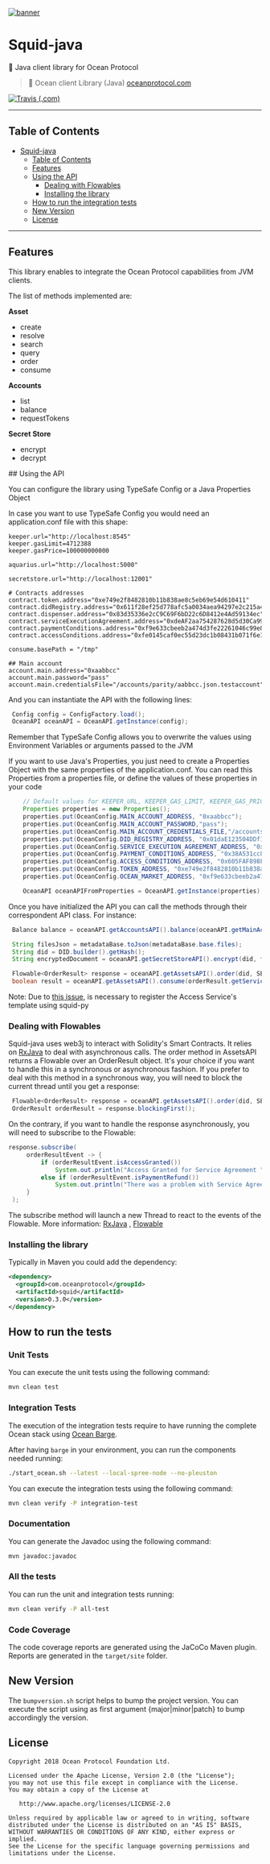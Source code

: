 [![banner](https://raw.githubusercontent.com/oceanprotocol/art/master/github/repo-banner%402x.png)](https://oceanprotocol.com)

# Squid-java
🦑 Java client library for Ocean Protocol

> 🐳 Ocean client Library (Java)
> [oceanprotocol.com](https://oceanprotocol.com)

[![Travis (.com)](https://img.shields.io/travis/com/oceanprotocol/squid-java.svg)](https://travis-ci.com/oceanprotocol/squid-java)

---

## Table of Contents

   * [Squid-java](#squid-java)
      * [Table of Contents](#table-of-contents)
      * [Features](#features)
      * [Using the API](#using-the-api)
        * [Dealing with Flowables](#dealing-with-flowables)
        * [Installing the library](#installing-the-library)
      * [How to run the integration tests](#how-to-run-the-integration-tests)
      * [New Version](#new-version)
      * [License](#license)


---

## Features

This library enables to integrate the Ocean Protocol capabilities from JVM clients.

The list of methods implemented are:


**Asset**

* create
* resolve
* search
* query
* order
* consume

**Accounts**

* list
* balance
* requestTokens

**Secret Store**

* encrypt
* decrypt


## Using the API

You can configure the library using TypeSafe Config or a Java Properties Object

In case you want to use TypeSafe Config you would need an application.conf file with this shape:

```
keeper.url="http://localhost:8545"
keeper.gasLimit=4712388
keeper.gasPrice=100000000000

aquarius.url="http://localhost:5000"

secretstore.url="http://localhost:12001"

# Contracts addresses
contract.token.address="0xe749e2f8482810b11b838ae8c5eb69e54d610411"
contract.didRegistry.address="0x611f28ef25d778afc5a0034aea94297e2c215a42"
contract.dispenser.address="0x83d35336e2cC9C69F6bD22c6D8412e4Ad59134ec"
contract.serviceExecutionAgreement.address="0xdeAF2aa754287628d5d30Ca99d94a0CAd2AD4CAb"
contract.paymentConditions.address="0xf9e633cbeeb2a474d3fe22261046c99e805beec4"
contract.accessConditions.address="0xfe0145caf0ec55d23dc1b08431b071f6e1123a76"

consume.basePath = "/tmp"

## Main account
account.main.address="0xaabbcc"
account.main.password="pass"
account.main.credentialsFile="/accounts/parity/aabbcc.json.testaccount"
```

And you can instantiate the API with the following lines:

```java
 Config config = ConfigFactory.load();
 OceanAPI oceanAPI = OceanAPI.getInstance(config);
```

Remember that TypeSafe Config allows you to overwrite the values using Environment Variables or arguments passed to the JVM

If you want to use Java's Properties, you just need to create a Properties Object with the same properties of the application.conf.
You can read this Properties from a properties file, or define the values of these properties in your code

```java
    // Default values for KEEPER_URL, KEEPER_GAS_LIMIT, KEEPER_GAS_PRICE, AQUARIUS_URL, SECRETSTORE_URL, CONSUME_BASE_PATH
    Properties properties = new Properties();
    properties.put(OceanConfig.MAIN_ACCOUNT_ADDRESS, "0xaabbcc");
    properties.put(OceanConfig.MAIN_ACCOUNT_PASSWORD,"pass");
    properties.put(OceanConfig.MAIN_ACCOUNT_CREDENTIALS_FILE,"/accounts/parity/aabbcc.json.testaccount");
    properties.put(OceanConfig.DID_REGISTRY_ADDRESS, "0x01daE123504DDf108E0C65a42190516E5c5dfc07");
    properties.put(OceanConfig.SERVICE_EXECUTION_AGREEMENT_ADDRESS, "0x21668cE2116Dbc48AC116F31678CfaaeF911F7aA");
    properties.put(OceanConfig.PAYMENT_CONDITIONS_ADDRESS, "0x38A531cc85A58adCb01D6a249E33c27CE277a2D1");
    properties.put(OceanConfig.ACCESS_CONDITIONS_ADDRESS, "0x605FAF898Fc7c2Aa847Ba0D558b5251c0F128Fd7");
    properties.put(OceanConfig.TOKEN_ADDRESS, "0xe749e2f8482810b11b838ae8c5eb69e54d610411");
    properties.put(OceanConfig.OCEAN_MARKET_ADDRESS, "0xf9e633cbeeb2a474d3fe22261046c99e805beec4");

    OceanAPI oceanAPIFromProperties = OceanAPI.getInstance(properties);
```

Once you have initialized the API you can call the methods through their correspondent API class. For instance:

```java
 Balance balance = oceanAPI.getAccountsAPI().balance(oceanAPI.getMainAccount());

 String filesJson = metadataBase.toJson(metadataBase.base.files);
 String did = DID.builder().getHash();
 String encryptedDocument = oceanAPI.getSecretStoreAPI().encrypt(did, filesJson, 0);

 Flowable<OrderResult> response = oceanAPI.getAssetsAPI().order(did, SERVICE_DEFINITION_ID);
 boolean result = oceanAPI.getAssetsAPI().consume(orderResult.getServiceAgreementId(), did, SERVICE_DEFINITION_ID, "/tmp");
```

Note: Due to [this issue](https://github.com/oceanprotocol/squid-java/issues/67), is necessary to register the Access Service's template using squid-py

### Dealing with Flowables

Squid-java uses web3j to interact with Solidity's Smart Contracts. It relies on [RxJava](https://github.com/ReactiveX/RxJava) to deal with asynchronous calls.
The order method in AssetsAPI returns a Flowable over an OrderResult object. It's your choice if you want to handle this in a synchronous or asynchronous fashion.
If you prefer to deal with this method in a synchronous way, you will need to block the current thread until you get a response:

```java
 Flowable<OrderResult> response = oceanAPI.getAssetsAPI().order(did, SERVICE_DEFINITION_ID);
 OrderResult orderResult = response.blockingFirst();
```
On the contrary, if you want to handle the response asynchronously, you will need to subscribe to the Flowable:

```java
response.subscribe(
     orderResultEvent -> {
         if (orderResultEvent.isAccessGranted())
             System.out.println("Access Granted for Service Agreement " + orderResultEvent.getServiceAgreementId());
         else if (orderResultEvent.isPaymentRefund())
             System.out.println("There was a problem with Service Agreement " + orderResultEvent.getServiceAgreementId() + " .Payment Refund");
     }
 );
```

The subscribe method will launch a new Thread to react to the events of the Flowable.
More information: [RxJava](https://github.com/ReactiveX/RxJava/wiki) , [Flowable](http://reactivex.io/RxJava/2.x/javadoc/)


### Installing the library

Typically in Maven you could add the dependency:

```xml
<dependency>
  <groupId>com.oceanprotocol</groupId>
  <artifactId>squid</artifactId>
  <version>0.3.0</version>
</dependency>
```


## How to run the tests

### Unit Tests

You can execute the unit tests using the following command:

```bash
mvn clean test
```

### Integration Tests

The execution of the integration tests require to have running the complete Ocean stack using [Ocean Barge](https://github.com/oceanprotocol/barge).

After having `barge` in your environment, you can run the components needed running:

```bash
./start_ocean.sh --latest --local-spree-node --no-pleuston
```

You can execute the integration tests using the following command:

```bash
mvn clean verify -P integration-test
```

### Documentation

You can generate the Javadoc using the following command:

```bash
mvn javadoc:javadoc
```

### All the tests

You can run the unit and integration tests running:

```bash
mvn clean verify -P all-test
```

### Code Coverage

The code coverage reports are generated using the JaCoCo Maven plugin. Reports are generated in the `target/site` folder.


## New Version

The `bumpversion.sh` script helps to bump the project version. You can execute the script using as first argument {major|minor|patch} to bump accordingly the version.


## License

```
Copyright 2018 Ocean Protocol Foundation Ltd.

Licensed under the Apache License, Version 2.0 (the "License");
you may not use this file except in compliance with the License.
You may obtain a copy of the License at

   http://www.apache.org/licenses/LICENSE-2.0

Unless required by applicable law or agreed to in writing, software
distributed under the License is distributed on an "AS IS" BASIS,
WITHOUT WARRANTIES OR CONDITIONS OF ANY KIND, either express or implied.
See the License for the specific language governing permissions and
limitations under the License.

